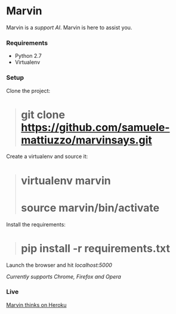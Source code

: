 # Marvin

Marvin is a *support AI*. Marvin is here to assist you.

### Requirements

* Python 2.7
* Virtualenv

### Setup

Clone the project:

> # git clone https://github.com/samuele-mattiuzzo/marvinsays.git

Create a virtualenv and source it:

> # virtualenv marvin
> # source marvin/bin/activate

Install the requirements:

> # pip install -r requirements.txt

Launch the browser and hit *localhost:5000*

*Currently supports Chrome, Firefox and Opera*

### Live

[Marvin thinks on Heroku](http://marvinthinks.herokuapp.com)